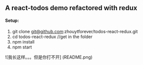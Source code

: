 ## A react-todos demo refactored with redux

#### Setup:
1.  git clone git@github.com:zhouytforever/todos-react-redux.git
2.  cd todos-react-redux //get in the folder
3.  npm install 
4.  npm start

![我长这样。。。但是你打不开] (README.png)
